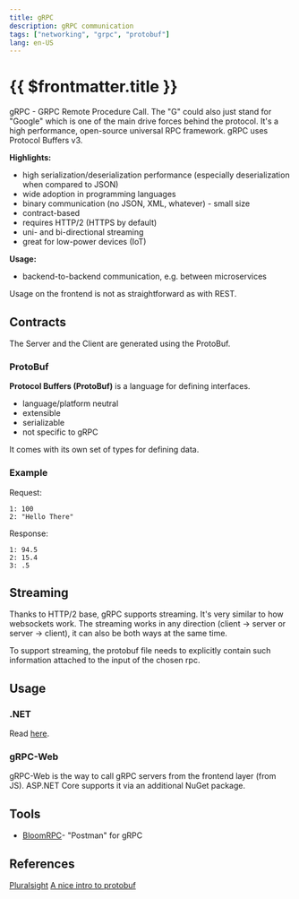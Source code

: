```yaml
---
title: gRPC
description: gRPC communication
tags: ["networking", "grpc", "protobuf"]
lang: en-US
---
```


# {{ $frontmatter.title }}

gRPC - GRPC Remote Procedure Call. The "G" could also just stand for "Google"
which is one of the main drive forces behind the protocol. It's a high
performance, open-source universal RPC framework. gRPC uses Protocol Buffers v3.

**Highlights:**

- high serialization/deserialization performance (especially deserialization
  when compared to JSON)
- wide adoption in programming languages
- binary communication (no JSON, XML, whatever) - small size
- contract-based
- requires HTTP/2 (HTTPS by default)
- uni- and bi-directional streaming
- great for low-power devices (IoT)

**Usage:**

- backend-to-backend communication, e.g. between microservices

Usage on the frontend is not as straightforward as with REST.

## Contracts

The Server and the Client are generated using the ProtoBuf.

### ProtoBuf

**Protocol Buffers (ProtoBuf)** is a language for defining interfaces.

- language/platform neutral
- extensible
- serializable
- not specific to gRPC

It comes with its own set of types for defining data.

### Example

Request:

```
1: 100
2: "Hello There"
```

Response:

```
1: 94.5
2: 15.4
3: .5
```

## Streaming

Thanks to HTTP/2 base, gRPC supports streaming. It's very similar to how
websockets work. The streaming works in any direction (client -> server or
server -> client), it can also be both ways at the same time.

To support streaming, the protobuf file needs to explicitly contain such
information attached to the input of the chosen rpc.

## Usage

### .NET

Read [here](/programming/dotnet/grpc.md).

### gRPC-Web

gRPC-Web is the way to call gRPC servers from the frontend layer (from JS).
ASP.NET Core supports it via an additional NuGet package.

## Tools

- [BloomRPC](https://github.com/bloomrpc/bloomrpc)- "Postman" for gRPC

## References

[Pluralsight](https://app.pluralsight.com/library/courses/aspdotnet-core-6-using-grpc/)
[A nice intro to
protobuf](https://grapeup.com/blog/protobuf-how-to-serialize-data-effectively-with-protocol-buffers/#)